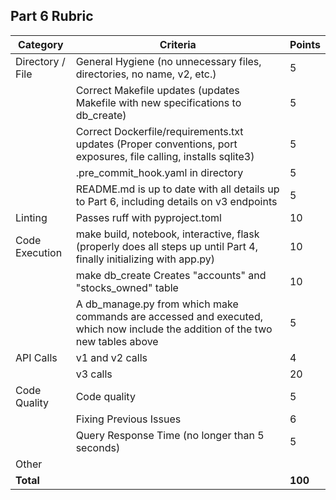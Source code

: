## Part 6 Rubric

| Category | Criteria | Points |
|----------|----------|---------|
| Directory / File | General Hygiene (no unnecessary files, directories, no name, v2, etc.) | 5 |
| | Correct Makefile updates (updates Makefile with new specifications to db_create) | 5 |
| | Correct Dockerfile/requirements.txt updates (Proper conventions, port exposures, file calling, installs sqlite3) | 5 |
| | .pre_commit_hook.yaml in directory | 5 |
| | README.md is up to date with all details up to Part 6, including details on v3 endpoints | 5 |
| Linting | Passes ruff with pyproject.toml | 10 |
| Code Execution | make build, notebook, interactive, flask (properly does all steps up until Part 4, finally initializing with app.py) | 10 |
| | make db_create Creates "accounts" and "stocks_owned" table | 10 |
| | A db_manage.py from which make commands are accessed and executed, which now include the addition of the two new tables above | 5 |
| API Calls | v1 and v2 calls | 4 |
| | v3 calls | 20 |
| Code Quality | Code quality | 5 |
| | Fixing Previous Issues | 6 |
| | Query Response Time (no longer than 5 seconds) | 5 |
| Other | | |
| **Total** | | **100** |
